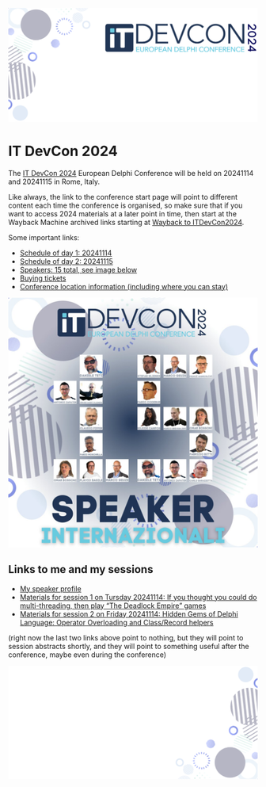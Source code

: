 ![header](./images/ITDevCon2024.Theme.00.Title-Slide.header.png)

# IT DevCon 2024

The [IT DevCon 2024](https://www.itdevcon.it/roma/en/speakers/) European Delphi Conference will be held on 20241114 and 20241115 in Rome, Italy.

Like always, the link to the conference start page will point to different content each time the conference is organised, so make sure that if you want to access 2024 materials at a later point in time, then start at the Wayback Machine archived links starting at [Wayback to ITDevCon2024](https://web.archive.org/web/20241108175924/https://www.itdevcon.it/roma/en/).

Some important links:

- [Schedule of day 1: 20241114](https://www.itdevcon.it/roma/en/schedule/#day_2024-11-14)
- [Schedule of day 2: 20241115](https://www.itdevcon.it/roma/en/schedule/#day_2024-11-15)
- [Speakers: 15 total, see image below](https://www.itdevcon.it/roma/en/speakers/)
- [Buying tickets](https://shop.bittimesoftware.it/home/27-itdevcon-2024-ticket.html)
- [Conference location information (including where you can stay)](https://www.itdevcon.it/roma/en/info/)

![speakers](./images/ITDevCon2024-speakers.jpg)

## Links to me and my sessions

- [My speaker profile](./itdevcon2024.md)
- [Materials for session 1 on Tursday 20241114: If you thought you could do multi-threading, then play “The Deadlock Empire” games](./delphi_deadlock_empire/delphi_deadlock_empire.md)
- [Materials for session 2 on Friday 20241114: Hidden Gems of Delphi Language: Operator Overloading and Class/Record helpers](./delphi_language_hidden_gems/delphi_language_hidden_gems.md)
  
(right now the last two links above point to nothing, but they will point to session abstracts shortly, and they will point to something useful after the conference, maybe even during the conference)

![footer](./images/ITDevCon2024.Theme.00.Title-Slide.footer.png)